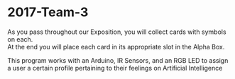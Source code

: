 # 2017-Team-3
As you pass throughout our Exposition, you will collect cards with symbols on each.  
At the end you will place each card in its appropriate slot in the Alpha Box.

This program works with an Arduino, IR Sensors, and an RGB LED to assign a user a certain profile pertaining to their feelings on Artificial Intelligence
